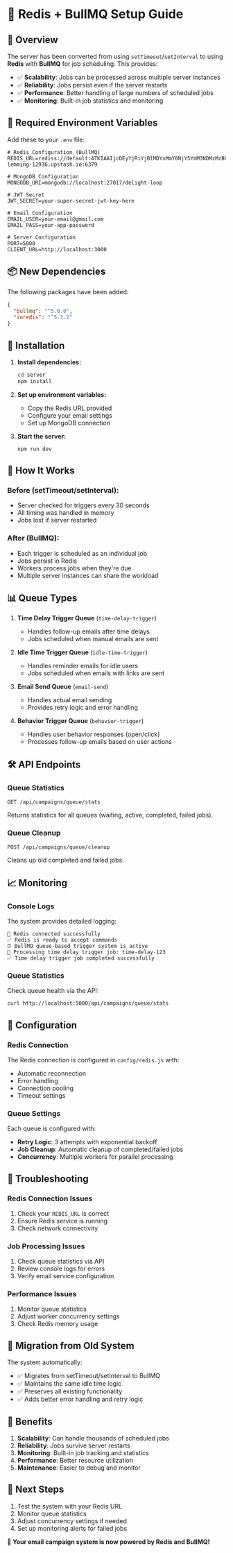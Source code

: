 # 🔄 **Redis + BullMQ Setup Guide**

## 🎯 **Overview**

The server has been converted from using `setTimeout`/`setInterval` to using **Redis** with **BullMQ** for job scheduling. This provides:

- ✅ **Scalability**: Jobs can be processed across multiple server instances
- ✅ **Reliability**: Jobs persist even if the server restarts
- ✅ **Performance**: Better handling of large numbers of scheduled jobs
- ✅ **Monitoring**: Built-in job statistics and monitoring

## 🔧 **Required Environment Variables**

Add these to your `.env` file:

```env
# Redis Configuration (BullMQ)
REDIS_URL=rediss://default:ATKIAAIjcDEyYjRiYjBlMDYxMmY0NjY5YmM3NDMzMzBhMTI2Y2I4MXAxMA@special-lemming-12936.upstash.io:6379

# MongoDB Configuration
MONGODB_URI=mongodb://localhost:27017/delight-loop

# JWT Secret
JWT_SECRET=your-super-secret-jwt-key-here

# Email Configuration
EMAIL_USER=your-email@gmail.com
EMAIL_PASS=your-app-password

# Server Configuration
PORT=5000
CLIENT_URL=http://localhost:3000
```

## 📦 **New Dependencies**

The following packages have been added:

```json
{
  "bullmq": "^5.0.0",
  "ioredis": "^5.3.2"
}
```

## 🚀 **Installation**

1. **Install dependencies:**
   ```bash
   cd server
   npm install
   ```

2. **Set up environment variables:**
   - Copy the Redis URL provided
   - Configure your email settings
   - Set up MongoDB connection

3. **Start the server:**
   ```bash
   npm run dev
   ```

## 🔄 **How It Works**

### **Before (setTimeout/setInterval):**
- Server checked for triggers every 30 seconds
- All timing was handled in memory
- Jobs lost if server restarted

### **After (BullMQ):**
- Each trigger is scheduled as an individual job
- Jobs persist in Redis
- Workers process jobs when they're due
- Multiple server instances can share the workload

## 📊 **Queue Types**

1. **Time Delay Trigger Queue** (`time-delay-trigger`)
   - Handles follow-up emails after time delays
   - Jobs scheduled when manual emails are sent

2. **Idle Time Trigger Queue** (`idle-time-trigger`)
   - Handles reminder emails for idle users
   - Jobs scheduled when emails with links are sent

3. **Email Send Queue** (`email-send`)
   - Handles actual email sending
   - Provides retry logic and error handling

4. **Behavior Trigger Queue** (`behavior-trigger`)
   - Handles user behavior responses (open/click)
   - Processes follow-up emails based on user actions

## 🛠️ **API Endpoints**

### **Queue Statistics**
```http
GET /api/campaigns/queue/stats
```
Returns statistics for all queues (waiting, active, completed, failed jobs).

### **Queue Cleanup**
```http
POST /api/campaigns/queue/cleanup
```
Cleans up old completed and failed jobs.

## 📈 **Monitoring**

### **Console Logs**
The system provides detailed logging:
```
🔗 Redis connected successfully
✅ Redis is ready to accept commands
⏰ BullMQ queue-based trigger system is active
📧 Processing time delay trigger job: time-delay-123
✅ Time delay trigger job completed successfully
```

### **Queue Statistics**
Check queue health via the API:
```bash
curl http://localhost:5000/api/campaigns/queue/stats
```

## 🔧 **Configuration**

### **Redis Connection**
The Redis connection is configured in `config/redis.js` with:
- Automatic reconnection
- Error handling
- Connection pooling
- Timeout settings

### **Queue Settings**
Each queue is configured with:
- **Retry Logic**: 3 attempts with exponential backoff
- **Job Cleanup**: Automatic cleanup of completed/failed jobs
- **Concurrency**: Multiple workers for parallel processing

## 🚨 **Troubleshooting**

### **Redis Connection Issues**
1. Check your `REDIS_URL` is correct
2. Ensure Redis service is running
3. Check network connectivity

### **Job Processing Issues**
1. Check queue statistics via API
2. Review console logs for errors
3. Verify email service configuration

### **Performance Issues**
1. Monitor queue statistics
2. Adjust worker concurrency settings
3. Check Redis memory usage

## 🔄 **Migration from Old System**

The system automatically:
- ✅ Migrates from setTimeout/setInterval to BullMQ
- ✅ Maintains the same idle time logic
- ✅ Preserves all existing functionality
- ✅ Adds better error handling and retry logic

## 🎉 **Benefits**

1. **Scalability**: Can handle thousands of scheduled jobs
2. **Reliability**: Jobs survive server restarts
3. **Monitoring**: Built-in job tracking and statistics
4. **Performance**: Better resource utilization
5. **Maintenance**: Easier to debug and monitor

## 📝 **Next Steps**

1. Test the system with your Redis URL
2. Monitor queue statistics
3. Adjust concurrency settings if needed
4. Set up monitoring alerts for failed jobs

**🎯 Your email campaign system is now powered by Redis and BullMQ!** 